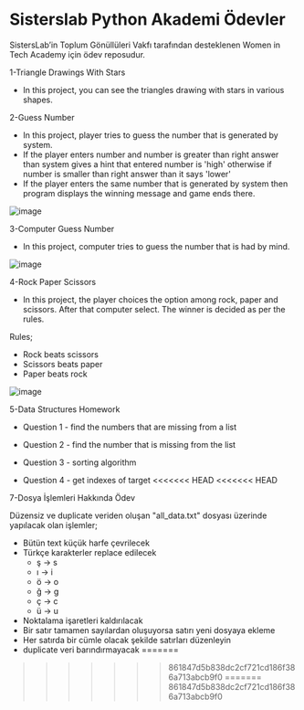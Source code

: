 # Sisterslab Python Akademi Ödevler

SistersLab’in Toplum Gönüllüleri Vakfı tarafından desteklenen Women in Tech Academy için ödev reposudur. 

1-Triangle Drawings With Stars

* In this project, you can see the triangles drawing with stars in various shapes.



2-Guess Number

* In this project, player tries to guess the number that is generated by system.
* If the player enters number and number is greater than right answer than system gives a hint that entered number is 'high' otherwise if number is smaller than right answer than it says 'lower'
* If the player enters the same number that is generated by system then program displays the winning message and game ends there.

![image](https://user-images.githubusercontent.com/66830557/197360987-a3eb3c31-813d-4ff2-b946-e88ff58529fa.png)

3-Computer Guess Number

* In this project, computer tries to guess the number that is had by mind.

![image](https://user-images.githubusercontent.com/66830557/197361005-5eb91b14-e393-45d2-9fa4-228adf89bd69.png)


4-Rock Paper Scissors

* In this project, the player choices the option among rock, paper and scissors. After that computer select. The winner is decided as per the rules.

Rules;

* Rock beats scissors
* Scissors beats paper
* Paper beats rock

![image](https://user-images.githubusercontent.com/66830557/197361030-9736ca16-dfc9-4887-a78f-0a5256baaad7.png)


5-Data Structures Homework

* Question 1 - find the numbers that are missing from a list

* Question 2 - find the number that is missing from the list

* Question 3 - sorting algorithm 

* Question 4 - get indexes of target
<<<<<<< HEAD
<<<<<<< HEAD

7-Dosya İşlemleri Hakkında Ödev

Düzensiz ve duplicate veriden oluşan "all_data.txt" dosyası üzerinde yapılacak olan işlemler;

* Bütün text küçük harfe çevrilecek
* Türkçe karakterler replace edilecek
  * ş -> s
  * ı -> i
  * ö -> o
  * ğ -> g
  * ç -> c
  * ü -> u
* Noktalama işaretleri kaldırılacak
* Bir satır tamamen sayılardan oluşuyorsa satırı yeni dosyaya ekleme
* Her satırda bir cümle olacak şekilde satırları düzenleyin
* duplicate veri barındırmayacak
=======
>>>>>>> 861847d5b838dc2cf721cd186f386a713abcb9f0
=======
>>>>>>> 861847d5b838dc2cf721cd186f386a713abcb9f0
